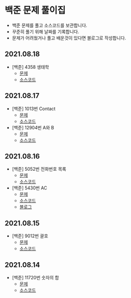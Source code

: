 # 백준 문제 풀이집
- 백준 문제를 풀고 소스코드를 보관합니다.
- 꾸준히 풀기 위해 날짜를 기록합니다.
- 문제가 어려웠거나 풀고 배운것이 있다면 블로그로 작성합니다.

## 2021.08.18
- [백준] 4358 생태학
  - [문제](https://www.acmicpc.net/problem/4358)
  - [소스코드](./N4358.java)

## 2021.08.17
- [백준] 1013번 Contact
  - [문제](https://www.acmicpc.net/problem/1013)
  - [소스코드](./N1013.java)
- [백준] 12904번 A와 B
  - [문제](https://www.acmicpc.net/problem/12904)
  - [소스코드](./N12904.java)

## 2021.08.16
- [백준] 5052번 전화번호 목록
  - [문제](https://www.acmicpc.net/problem/5052)
  - [소스코드](./N5052.java)
- [백준] 5430번 AC
  - [문제](https://www.acmicpc.net/problem/5430)
  - [소스코드](./N5430.java)
  - [블로그](https://skagh.tistory.com/58)

## 2021.08.15
- [백준] 9012번 괄호
  - [문제](https://www.acmicpc.net/problem/9012)
  - [소스코드](./N9012.java)

## 2021.08.14
- [백준] 11720번 숫자의 합
  - [문제](https://www.acmicpc.net/problem/11720)
  - [소스코드](./N11720.java)